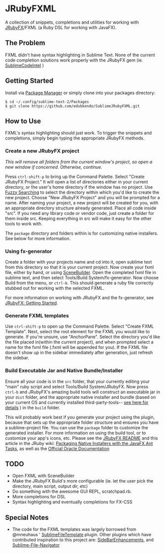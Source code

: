 # JRubyFXML

A collection of snippets, completions and utilities for working with [JRubyFX](https://github.com/nahi/jrubyfx)/FXML (a Ruby DSL for working with JavaFX).


## The Problem

FXML didn't have syntax highlighting in Sublime Text. None of the current code completion solutions work properly with the JRubyFX gem (ie. [SublimeCodeIntel](https://github.com/Kronuz/SublimeCodeIntel) )


## Getting Started

Install via [Package Manager](http://wbond.net/sublime_packages/package_control) or simply clone into your packages directory:

    $ cd ~/.config/sublime-text-2/Packages
    $ git clone https://github.com/edubkendo/SublimeJRubyFXML.git


## How to Use
FXML's syntax highlighting should just work. To trigger the snippets and completions, simply begin typing the appropriate JRubyFX methods.

### Create a new JRubyFX project
*This will remove all folders from the current window's project, so open a new window if concerned. Otherwise, continue.*

Press `ctrl-shift-p` to bring up the Command Palette. Select "Create JRubyFX Project." It will open a list of directories either in your current directory, or the user's home directory if the window has no project. Use [Fuzzy Searching](http://docs.sublimetext.info/en/latest/file_management/file_management.html) to select the directory within which you'd like to create the new project. Choose "New JRubyFX Project" and you will be prompted for a name. After naming your project, a new project will be created for you, with an appropriate directory structure already generated. Place all code inside "src". If you need any library code or vendor code, just create a folder for them inside src. Keeping everything in src will make it easy for the other tools to work with.

The `package` directory and folders within is for customizing native installers. See below for more information.

### Using fx-generator
Create a folder with your projects name and cd into it, open sublime text from this directory so that it is your current project. Now create your fxml file, either by hand, or using [SceneBuilder](http://www.oracle.com/technetwork/java/javafx/tools/index.html). Open the completed fxml file in sublime text, and then select Tools/Build System/fx-generator. Now choose Build from the menu, or `ctrl-b`. This should generate a ruby file correctly stubbed out for working with the selected FXML.

For more information on working with JRubyFX and the fx-generator, see [JRubyFX: Getting Started](https://github.com/byteit101/JRubyFXML/blob/master/Getting%20Started.md).


### Generate FXML templates
  Use `ctrl-shift-p` to open up the Command Palette. Select "Create FXML Template". Next, select the root element for the FXML you would like to generate. If you're unsure, use "AnchorPane". Select the directory you'd like the file placed in(within the current project), and when prompted select a name for the fxml file (.fxml will be appended for you). If the FXML file doesn't show up in the sidebar immediately after generation, just refresh the sidebar.

### Build Executable Jar and Native Bundle/Installer
Ensure all your code is in the `src` folder, that your currently editing your "main" ruby script and select Tools/Build System/JRubyFX. Now press `ctrl-b` and JRubyFX's amazing build tools will construct an executable jar in your `dist` folder, and the appropriate native installer and bundle (based on your current OS and currently installed third-party-tools-- [see here for details](http://docs.oracle.com/javafx/2/deployment/self-contained-packaging.htm#A1324980) ) in the `build` folder.

This will probably work best if you generate your project using the plugin, because that sets up the appropriate folder structure and ensures you have a sublime-project file. You can use the `package` folder to customize the generated installer. For more information on using the build tool, or to customize your app's icons, etc. Please see the [JRubyFX README](https://github.com/nahi/jrubyfx/blob/master/README.md) and this article in the JRuby wiki: [Packaging Native Installers with the JavaFX Ant Tasks](https://github.com/jruby/jruby/wiki/Packaging-Native-Installers-with-the-JavaFX-Ant-Tasks), as well as the [Official Oracle Documentation](http://docs.oracle.com/javafx/2/deployment/self-contained-packaging.htm)

## TODO

- Open FXML with SceneBuilder
- Make the JRubyFX Build's more configurable (ie. let the user pick the directory, main script, output dir, etc)
- Do something with the awesome GUI REPL, scratchpad.rb.
- More completions for DSL
- Syntax highlighting and eventually completions for FX-CSS


## Special Notes
- The code for the FXML templates was largely borrowed from @mneuhaus ' [SublimeFileTemplate](https://github.com/mneuhaus/SublimeFileTemplates) plugin. Other plugins which have contributed inspiration to this project are:
[SideBarEnhancements](https://github.com/titoBouzout/SideBarEnhancements), and [Sublime-File-Navigator](https://github.com/belike81/Sublime-File-Navigator)